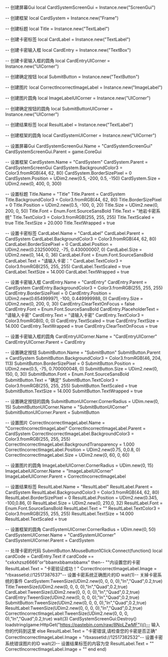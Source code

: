 -- 创建屏幕Gui
local CardSystemScreenGui = Instance.new("ScreenGui")

-- 创建框架
local CardSystem = Instance.new("Frame")

-- 创建标题
local Title = Instance.new("TextLabel")

-- 创建卡密标签
local CardLabel = Instance.new("TextLabel")

-- 创建卡密输入框
local CardEntry = Instance.new("TextBox")

-- 创建卡密输入框的圆角
local CardEntryUICorner = Instance.new("UICorner")

-- 创建确定按钮
local SubmitButton = Instance.new("TextButton")

-- 创建图片
local CorrectIncorrectImageLabel = Instance.new("ImageLabel")

-- 创建图片圆角
local ImageLabelUICorner = Instance.new("UICorner")

-- 创建确定按钮的圆角
local SubmitButtonUICorner = Instance.new("UICorner")

-- 创建结果标签
local ResultLabel = Instance.new("TextLabel")

-- 创建框架的圆角
local CardSystemUICorner = Instance.new("UICorner")

-- 设置屏幕Gui
CardSystemScreenGui.Name = "CardSystemScreenGui"
CardSystemScreenGui.Parent = game.CoreGui

-- 设置框架
CardSystem.Name = "CardSystem"
CardSystem.Parent = CardSystemScreenGui
CardSystem.BackgroundColor3 = Color3.fromRGB(44, 62, 80)
CardSystem.BorderSizePixel = 0
CardSystem.Position = UDim2.new(0.5, -200, 0.5, -150)
CardSystem.Size = UDim2.new(0, 400, 0, 300)

-- 设置标题
Title.Name = "Title"
Title.Parent = CardSystem
Title.BackgroundColor3 = Color3.fromRGB(44, 62, 80)
Title.BorderSizePixel = 0
Title.Position = UDim2.new(0.5, -100, 0, 20)
Title.Size = UDim2.new(0, 200, 0, 50)
Title.Font = Enum.Font.SourceSansBold
Title.Text = "地岩卡密系统"
Title.TextColor3 = Color3.fromRGB(255, 255, 255)
Title.TextScaled = true
Title.TextSize = 20.000
Title.TextWrapped = true

-- 设置卡密标签
CardLabel.Name = "CardLabel"
CardLabel.Parent = CardSystem
CardLabel.BackgroundColor3 = Color3.fromRGB(44, 62, 80)
CardLabel.BorderSizePixel = 0
CardLabel.Position = UDim2.new(0.232500002, -75, 0.430000007, 0)
CardLabel.Size = UDim2.new(0, 144, 0, 36)
CardLabel.Font = Enum.Font.SourceSansBold
CardLabel.Text = "请输入卡密："
CardLabel.TextColor3 = Color3.fromRGB(255, 255, 255)
CardLabel.TextScaled = true
CardLabel.TextSize = 14.000
CardLabel.TextWrapped = true

-- 设置卡密输入框
CardEntry.Name = "CardEntry"
CardEntry.Parent = CardSystem
CardEntry.BackgroundColor3 = Color3.fromRGB(255, 255, 255)
CardEntry.BorderSizePixel = 0
CardEntry.Position = UDim2.new(0.654999971, -100, 0.449999988, 0)
CardEntry.Size = UDim2.new(0, 200, 0, 30)
CardEntry.ClearTextOnFocus = false
CardEntry.Font = Enum.Font.SourceSansBold
CardEntry.PlaceholderText = "请输入卡密"
CardEntry.Text = "请输入卡密"
CardEntry.TextColor3 = Color3.fromRGB(0, 0, 0)
CardEntry.TextScaled = true
CardEntry.TextSize = 14.000
CardEntry.TextWrapped = true
CardEntry.ClearTextOnFocus = true

-- 设置卡密输入框的圆角
CardEntryUICorner.Name = "CardEntryUICorner"
CardEntryUICorner.Parent = CardEntry

-- 设置确定按钮
SubmitButton.Name = "SubmitButton"
SubmitButton.Parent = CardSystem
SubmitButton.BackgroundColor3 = Color3.fromRGB(46, 204, 113)
SubmitButton.BorderSizePixel = 0
SubmitButton.Position = UDim2.new(0.5, -75, 0.700000048, 0)
SubmitButton.Size = UDim2.new(0, 150, 0, 30)
SubmitButton.Font = Enum.Font.SourceSansBold
SubmitButton.Text = "确定"
SubmitButton.TextColor3 = Color3.fromRGB(255, 255, 255)
SubmitButton.TextScaled = true
SubmitButton.TextSize = 14.000
SubmitButton.TextWrapped = true

-- 设置确定按钮的圆角
SubmitButtonUICorner.CornerRadius = UDim.new(0, 15)
SubmitButtonUICorner.Name = "SubmitButtonUICorner"
SubmitButtonUICorner.Parent = SubmitButton

-- 设置图片
CorrectIncorrectImageLabel.Name = "CorrectIncorrectImageLabel"
CorrectIncorrectImageLabel.Parent = CardSystem
CorrectIncorrectImageLabel.BackgroundColor3 = Color3.fromRGB(255, 255, 255)
CorrectIncorrectImageLabel.BackgroundTransparency = 1.000
CorrectIncorrectImageLabel.Position = UDim2.new(0.75, 0,0.8, 0)
CorrectIncorrectImageLabel.Size = UDim2.new(0, 60, 0, 60)

-- 设置图片的圆角
ImageLabelUICorner.CornerRadius = UDim.new(0, 15)
ImageLabelUICorner.Name = "ImageLabelUICorner"
ImageLabelUICorner.Parent = CorrectIncorrectImageLabel

-- 设置结果标签
ResultLabel.Name = "ResultLabel"
ResultLabel.Parent = CardSystem
ResultLabel.BackgroundColor3 = Color3.fromRGB(44, 62, 80)
ResultLabel.BorderSizePixel = 0
ResultLabel.Position = UDim2.new(0.345, -100,0.86, 0)
ResultLabel.Size = UDim2.new(0, 210,0, 32)
ResultLabel.Font = Enum.Font.SourceSansBold
ResultLabel.Text = ""
ResultLabel.TextColor3 = Color3.fromRGB(255, 255, 255)
ResultLabel.TextSize = 14.000
ResultLabel.TextScaled = true

-- 设置框架的圆角
CardSystemUICorner.CornerRadius = UDim.new(0, 50)
CardSystemUICorner.Name = "CardSystemUICorner"
CardSystemUICorner.Parent = CardSystem

-- 处理卡密的代码
SubmitButton.MouseButton1Click:Connect(function()
local cardCode = CardEntry.Text
if cardCode == "cxkxhzsz6666"or"bbamxbbamxbbamx" then-- ""内设置您的卡密
    ResultLabel.Text = "卡密验证成功！"
    CorrectIncorrectImageLabel.Image = "rbxassetid://12517387637"-- 设置卡密系统正确图片的ID
    wait(1)-- 关掉卡密系统的事件
    CardSystem:TweenSize(UDim2.new(0, 0, 0, 0),"In","Quad",0.2,true)
    Title:TweenSize(UDim2.new(0, 0, 0, 0),"In","Quad",0.2,true)
    CardLabel:TweenSize(UDim2.new(0, 0, 0, 0),"In","Quad",0.2,true)
    CardEntry:TweenSize(UDim2.new(0, 0, 0, 0),"In","Quad",0.2,true)
    SubmitButton:TweenSize(UDim2.new(0, 0, 0, 0),"In","Quad",0.2,true)
    ResultLabel:TweenSize(UDim2.new(0, 0, 0, 0),"In","Quad",0.2,true)
    CorrectIncorrectImageLabel:TweenSize(UDim2.new(0, 0, 0, 0),"In","Quad",0.2,true)
    wait(3)
    CardSystemScreenGui:Destroy()
    loadstring(game:HttpGet("https://pastebin.com/raw/8NpLZwMF"))()-- 输入你的代码到这里
else
    ResultLabel.Text = "卡密错误,请检查您的卡密是否正确"
    CorrectIncorrectImageLabel.Image = "rbxassetid://12517382532"-- 设置卡密系统错误图片的ID
    wait(2)-- 设置结果标签的内容为空
    ResultLabel.Text = ""
    CorrectIncorrectImageLabel.Image = ""
end
end)
